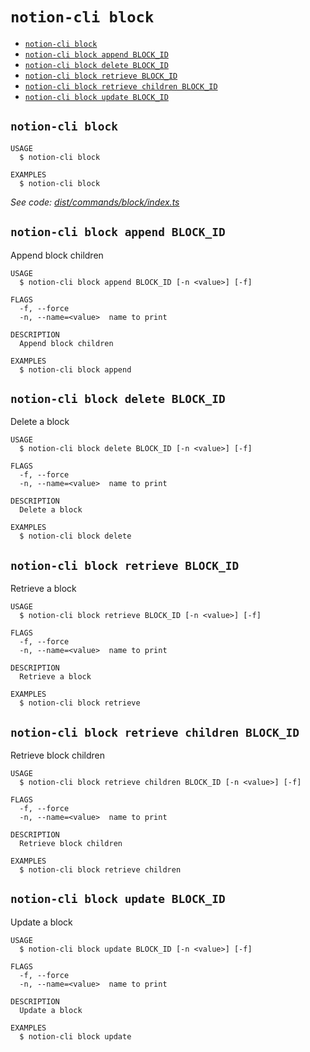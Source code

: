 `notion-cli block`
==================



* [`notion-cli block`](#notion-cli-block)
* [`notion-cli block append BLOCK_ID`](#notion-cli-block-append-block_id)
* [`notion-cli block delete BLOCK_ID`](#notion-cli-block-delete-block_id)
* [`notion-cli block retrieve BLOCK_ID`](#notion-cli-block-retrieve-block_id)
* [`notion-cli block retrieve children BLOCK_ID`](#notion-cli-block-retrieve-children-block_id)
* [`notion-cli block update BLOCK_ID`](#notion-cli-block-update-block_id)

## `notion-cli block`

```
USAGE
  $ notion-cli block

EXAMPLES
  $ notion-cli block
```

_See code: [dist/commands/block/index.ts](https://github.com/litencatt/notion-cli-ts/blob/v0.9.0/dist/commands/block/index.ts)_

## `notion-cli block append BLOCK_ID`

Append block children

```
USAGE
  $ notion-cli block append BLOCK_ID [-n <value>] [-f]

FLAGS
  -f, --force
  -n, --name=<value>  name to print

DESCRIPTION
  Append block children

EXAMPLES
  $ notion-cli block append
```

## `notion-cli block delete BLOCK_ID`

Delete a block

```
USAGE
  $ notion-cli block delete BLOCK_ID [-n <value>] [-f]

FLAGS
  -f, --force
  -n, --name=<value>  name to print

DESCRIPTION
  Delete a block

EXAMPLES
  $ notion-cli block delete
```

## `notion-cli block retrieve BLOCK_ID`

Retrieve a block

```
USAGE
  $ notion-cli block retrieve BLOCK_ID [-n <value>] [-f]

FLAGS
  -f, --force
  -n, --name=<value>  name to print

DESCRIPTION
  Retrieve a block

EXAMPLES
  $ notion-cli block retrieve
```

## `notion-cli block retrieve children BLOCK_ID`

Retrieve block children

```
USAGE
  $ notion-cli block retrieve children BLOCK_ID [-n <value>] [-f]

FLAGS
  -f, --force
  -n, --name=<value>  name to print

DESCRIPTION
  Retrieve block children

EXAMPLES
  $ notion-cli block retrieve children
```

## `notion-cli block update BLOCK_ID`

Update a block

```
USAGE
  $ notion-cli block update BLOCK_ID [-n <value>] [-f]

FLAGS
  -f, --force
  -n, --name=<value>  name to print

DESCRIPTION
  Update a block

EXAMPLES
  $ notion-cli block update
```
